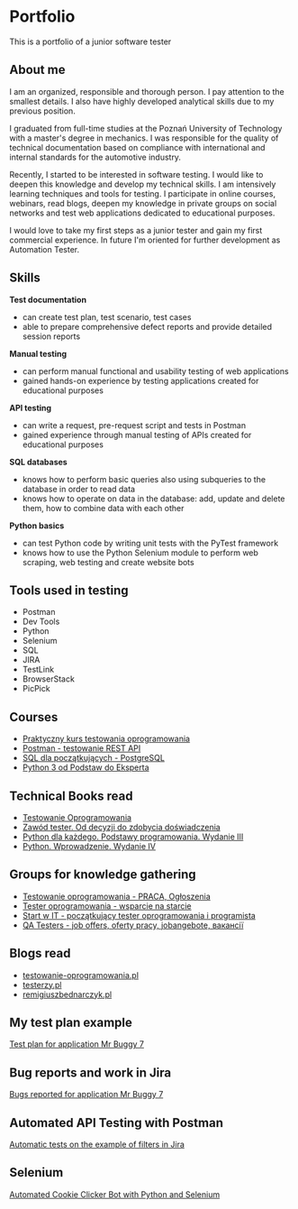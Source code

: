 # Portfolio
This is a portfolio of a junior software tester

## About me

I am an organized, responsible and thorough person. I pay attention to the smallest details. I also have highly developed analytical skills due to my previous position.

I graduated from full-time studies at the Poznań University of Technology with a master's degree in mechanics. I was responsible for the quality of technical documentation based on compliance with international and internal standards for the automotive industry.

Recently, I started to be interested in software testing. I would like to deepen this knowledge and develop my technical skills. I am intensively learning techniques and tools for testing. I participate in online courses, webinars, read blogs, deepen my knowledge in private groups on social networks and test web applications dedicated to educational purposes. 

I would love to take my first steps as a junior tester and gain my first commercial experience. In future I'm oriented for further development as Automation Tester.

## Skills

**Test documentation**

* can create test plan, test scenario, test cases
* able to prepare comprehensive defect reports and provide detailed session reports

**Manual testing**

* can perform manual functional and usability testing of web applications
* gained hands-on experience by testing applications created for educational purposes

**API testing**

* can write a request, pre-request script and tests in Postman
* gained experience through manual testing of APIs created for educational purposes

**SQL databases**

* knows how to perform basic queries also using subqueries to the database in order to read data
* knows how to operate on data in the database: add, update and delete them, how to combine data with each other

**Python basics**

* can test Python code by writing unit tests with the PyTest framework
* knows how to use the Python Selenium module to perform web scraping, web testing and create website bots

## Tools used in testing

* Postman
* Dev Tools
* Python
* Selenium
* SQL
* JIRA
* TestLink
* BrowserStack
* PicPick

## Courses

* [Praktyczny kurs testowania oprogramowania](https://www.udemy.com/courses/search/?src=ukw&q=Praktyczny+kurs+testowania+oprogramowania)
* [Postman - testowanie REST API](https://www.udemy.com/course/kurs-postman/)
* [SQL dla początkujących - PostgreSQL](https://www.udemy.com/course/sql-dla-poczatkujacych-postgresql-z-podrecznikiem-pdf/?src=sac&kw=sql+dla+pocz%C4%85tkuj%C4%85cych)
* [Python 3 od Podstaw do Eksperta](https://www.udemy.com/course/python-od-podstaw-dla-poczatkujacych/)

## Technical Books read

* [Testowanie Oprogramowania](https://pwicherski.gitbook.io/testowanie-oprogramowania/)
* [Zawód tester. Od decyzji do zdobycia doświadczenia](https://ksiegarnia.pwn.pl/Zawod-tester.-Od-decyzji-do-zdobycia-doswiadczenia,743423772,p.html)
* [Python dla każdego. Podstawy programowania. Wydanie III](https://helion.pl/ksiazki/python-dla-kazdego-podstawy-programowania-wydanie-iii-michael-dawson,pytdk3.htm#format/e)
* [Python. Wprowadzenie. Wydanie IV](https://helion.pl/ksiazki/python-wprowadzenie-wydanie-iv-mark-lutz,pytho4.htm#format/e)

## Groups for knowledge gathering

* [Testowanie oprogramowania - PRACA, Ogłoszenia](https://www.facebook.com/groups/testowanieoprogramowaniapraca/)
* [Tester oprogramowania - wsparcie na starcie](https://www.facebook.com/groups/testeroprogramowania/)
* [Start w IT - początkujący tester oprogramowania i programista](https://www.facebook.com/groups/czyitjestdlamnie/)
* [QA Testers - job offers, oferty pracy, jobangebote, вакансії](https://www.facebook.com/groups/808752555920542)

## Blogs read

* [testowanie-oprogramowania.pl](https://testowanie-oprogramowania.pl/blog/)
* [testerzy.pl](https://testerzy.pl/)
* [remigiuszbednarczyk.pl](https://remigiuszbednarczyk.pl/)

## My test plan example

[Test plan for application Mr Buggy 7](https://drive.google.com/drive/u/1/folders/1YgEkqBS9XO6WoZjNcKAYlUDfnzLjXKcU?hl=pl)

## Bug reports and work in Jira

[Bugs reported for application Mr Buggy 7](https://tester-krzysztof.atlassian.net/jira/software/projects/MRBUG/boards/2)

## Automated API Testing with Postman

[Automatic tests on the example of filters in Jira](https://www.postman.com/supply-geoscientist-47994328/workspace/testworkspace)

## Selenium 

[Automated Cookie Clicker Bot with Python and Selenium]()



